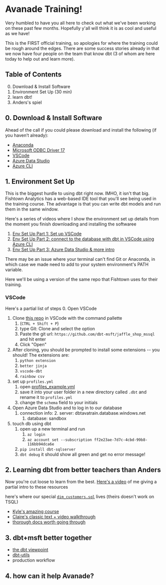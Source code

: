 # Avanade Training!

Very humbled to have you all here to check out what we've been working on these past few months. Hopefully y'all will think it is as cool and useful as we have!

This is the FIRST official training, so apologies for where the training could be rough around the edges. There are some success stories already in that we now have four people on the team that know dbt (3 of whom are here today to help out and learn more).

## Table of Contents

0. Download & Install Software
1. Environment Set Up (30 min)
2. learn dbt!
3. Anders's spiel


## 0. Download & Install Software


Ahead of the call if you could please download and install the following (if you haven’t already):

- [Anaconda](https://www.anaconda.com/products/individual)
- [Microsoft ODBC Driver 17](https://www.microsoft.com/en-us/download/details.aspx?id=56567)
- [VSCode](https://code.visualstudio.com/Download)
- [Azure Data Studio](https://docs.microsoft.com/en-us/sql/azure-data-studio/download-azure-data-studio?view=sql-server-ver15)
- [Azure CLI](https://git-scm.com/downloads)

## 1. Environment Set Up

This is the biggest hurdle to using dbt right now. IMHO, it isn't that big. Fishtown Analytics has a web-based IDE tool that you'll see being used in the training course. The advantage is that you can write dbt models and run them in the same window.

Here's a series of videos where I show the environment set up details from the moment you finish downloading and installing the softwaree
1. [Env Set Up Part 1: Set up VSCode](https://www.loom.com/share/05cc7da36aa44886ac1e868fb21520da)
2. [Env Set Up Part 2: connect to the database with dbt in VSCode using Azure CLI](https://www.loom.com/share/bd298e4a87154a1d8ad609d9d2e7ae26)
3. [Env Set Up Part 3: Azure Data Studio & more intro](https://www.loom.com/share/e6055de3c9154d1a93224517c1a7634d)

There may be an issue where your terminal can't find Git or Anaconda, in which case we made need to add to your system environment's PATH variable.

Here we'll be using a version of the same repo that Fishtown uses for their training.



### VSCode

Here's a partial list of steps
0. Open VSCode
   1. Clone [this repo](https://github.com/dbt-msft/jaffle_shop_mssql) in VSCode with the command pallette
      1. (`CTRL + Shift + P`)
      2. type Git: Clone and select the option
      3. Paste the git url: `https://github.com/dbt-msft/jaffle_shop_mssql` and hit enter
      4. Click "Open"
   2. After cloning, you should be prompted to install some extensions -- you should! The extensions are:
      1. `python extension`
      2. `better jinja`
      3. `vscode-dbt`
      4. `rainbow csv`
1. set up `profiles.yml`
   1. open [profiles_example.yml](profiles_example.yml)
   2. save it into your user folder in a new directory called `.dbt` and rename it to `profiles.yml`
   3. change the `schema` field to your initials
2. Open Azure Data Studio and to log in to our database
   1. connection info:
      2. server: dbtavatrain.database.windows.net
      1. database: sandbox
3. touch db using dbt
   1. open up a new terminal and run
      1. `az login`
      2. `az account set --subscription ff2e23ae-7d7c-4cbd-99b8-116bb94dca6e`
   2. `pip install dbt-sqlserver`
   3. `dbt debug` it should show all green and get no error message!


## 2. Learning dbt from better teachers than Anders

Now you're cut loose to learn from the best. [Here's a video](https://www.loom.com/share/c0e55d1734c849c184b1dd3b7df83f02) of me giving a partial intro to these resources

here's where our special [`dim_customers.sql`](dim_customers.sql) lives (theirs doesn't work on TSQL)

- [Kyle's amazing course](https://courses.getdbt.com)
- [Claire's classic text + video walkthrough](https://docs.getdbt.com/tutorial/setting-up)
- [thorough docs worth going through](https://docs.getdbt.com/docs/building-a-dbt-project/projects)


## 3. dbt+msft better together

- [the dbt viewpoint](https://docs.getdbt.com/docs/about/viewpoint)
- [dbt-utils](https://github.com/fishtown-analytics/dbt-utils)
- production workflow

## 4. how can it help Avanade?